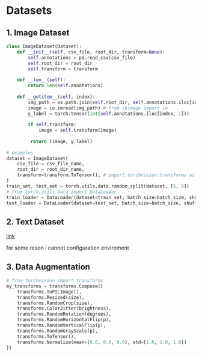 # Datasets

## 1. Image Dataset

```python
class ImageDataset(Dataset):
    def __init__(self, csv_file, root_dir, transform=None):
        self.annotations = pd.read_csv(csv_file)
        self.root_dir = root_dir
        self.transform = transform
        
    def __len__(self):
        return len(self.annotations)
    
    def __getitem__(self, index):
        img_path = os.path.join(self.root_dir, self.annotations.iloc[index, 0]) # first column is the image name
        image = io.imread(img_path) # from skimage import io
        y_label = torch.tensor(int(self.annotations.iloc[index, 1]))
        
        if self.transform:
            image = self.transform(image)
            
         return (image, y_label)
    
# examples
dataset = ImageDataset(
	csv_file = csv_file_name,
    root_dir = root_dir_name,
    transform=transform.ToTensor(), # import torchvision.transforms as transforms
)
train_set, test_set = torch.utils.data.random_split(dataset, [5, 5])
# from torch.utils.data import DataLoader
train_loader = DataLoader(dataset=train_set, batch_size=batch_size, shuffle=True)
test_loader = DataLoader(dataset=test_set, batch_size=batch_size, shuffle=True)
```

## 2. Text Dataset

[link](https://github.com/aladdinpersson/Machine-Learning-Collection/blob/master/ML/Pytorch/Basics/custom_dataset_txt/loader_customtext.py)

for some reson i cannot configuration enviroment



## 3. Data Augmentation

```python
# from torchvision import transforms
my_transforms = transforms.Compose([
    transforms.ToPILImage(),
    transforms.Resized(size),
    transforms.RandomCrop(size),
    transforms.ColorJitter(brightness),
    transforms.RandomRotation(degrees),
    transforms.RandomHorizontalFlip(p),
    transforms.RandomVerticalFlip(p),
    transforms.RandomGrayScale(p),
    transforms.ToTensor(),
    transforms.Normalize(mean=[0.0, 0.0, 0.0], std=[1.0, 1.0, 1.0])
])
```



